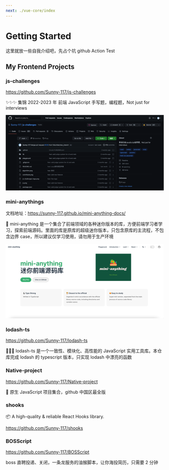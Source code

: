 ```yaml
---
next: ./vue-core/index
---
```


# Getting Started

这里就放一些自我介绍吧，先占个坑 github Action Test

## My Frontend Projects

### js-challenges

https://github.com/Sunny-117/js-challenges

✨✨✨ 集锦 2022-2023 年 前端 JavaScript 手写题，编程题，Not just for interviews

![](./public/js-c.png)

### mini-anythings

文档地址：https://sunny-117.github.io/mini-anything-docs/

🚀 mini-anything 是一个集合了前端领域的各种迷你版本的库，方便前端学习者学习，探索前端源码。里面的库是原库的超级迷你版本，只包含原库的主流程，不包含边界 case，所以建议仅学习使用，请勿用于生产环境

![](./public/mini-any.png)

### lodash-ts

https://github.com/Sunny-117/lodash-ts

🎉🎉🎉 lodash-ts 是一个一致性、模块化、高性能的 JavaScript 实用工具库。本仓库完成 lodash 的 typescript 版本，只实现 lodash 中漂亮的函数

### Native-project

https://github.com/Sunny-117/Native-project

🔧 原生 JavaScript 项目集合，github 中国区最全版

### shooks

📦️ A high-quality & reliable React Hooks library.

https://github.com/Sunny-117/shooks

### BOSScript

https://github.com/Sunny-117/BOSScript

boss 直聘投递、关闭，一条龙服务的油猴脚本，让你海投简历，只需要 2 分钟
